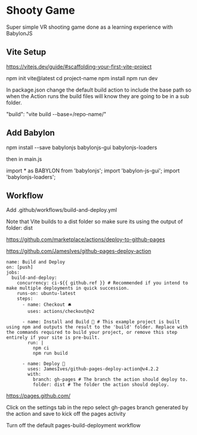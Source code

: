 # Shooty Game

Super simple VR shooting game done as a learning experience with BabylonJS

## Vite Setup
https://vitejs.dev/guide/#scaffolding-your-first-vite-project

npm init vite@latest
cd project-name
npm install
npm run dev

In package.json change the default build action to include the base path so when the Action runs the build files will know they are going to be in a sub folder.

"build": "vite build --base=/repo-name/"

## Add Babylon

npm install --save babylonjs babylonjs-gui babylonjs-loaders

then in main.js

import * as BABYLON from 'babylonjs';
import 'babylon-js-gui';
import 'babylonjs-loaders';

## Workflow

Add .github/workflows/build-and-deploy.yml

Note that Vite builds to a dist folder so make sure its using the output of folder: dist

https://github.com/marketplace/actions/deploy-to-github-pages

https://github.com/JamesIves/github-pages-deploy-action

```
name: Build and Deploy
on: [push]
jobs:
  build-and-deploy:
    concurrency: ci-${{ github.ref }} # Recommended if you intend to make multiple deployments in quick succession.
    runs-on: ubuntu-latest
    steps:
      - name: Checkout 🛎️
        uses: actions/checkout@v2

      - name: Install and Build 🔧 # This example project is built using npm and outputs the result to the 'build' folder. Replace with the commands required to build your project, or remove this step entirely if your site is pre-built.
        run: |
          npm ci
          npm run build

      - name: Deploy 🚀
        uses: JamesIves/github-pages-deploy-action@v4.2.2
        with:
          branch: gh-pages # The branch the action should deploy to.
          folder: dist # The folder the action should deploy.
```


https://pages.github.com/


Click on the settings tab in the repo select gh-pages branch generated by the action and save to kick off the pages activity

Turn off the default pages-build-deployment workflow

